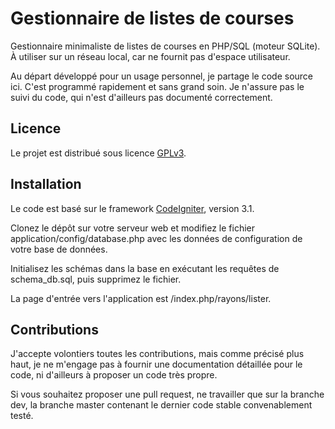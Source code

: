 # Gestionnaire de listes de courses
Gestionnaire minimaliste de listes de courses en PHP/SQL (moteur SQLite). À utiliser sur un réseau local, car ne fournit pas d'espace utilisateur.

Au départ développé pour un usage personnel, je partage le code source ici. C'est programmé rapidement et sans grand soin. Je n'assure pas le suivi du code, qui n'est d'ailleurs pas documenté correctement.

## Licence
Le projet est distribué sous licence [GPLv3](https://www.gnu.org/licenses/gpl-3.0.fr.html).

## Installation
Le code est basé sur le framework [CodeIgniter](https://codeigniter.com/), version 3.1.

Clonez le dépôt sur votre serveur web et modifiez le fichier application/config/database.php avec les données de configuration de votre base de données.

Initialisez les schémas dans la base en exécutant les requêtes de schema_db.sql, puis supprimez le fichier.

La page d'entrée vers l'application est /index.php/rayons/lister.

## Contributions
J'accepte volontiers toutes les contributions, mais comme précisé plus haut, je ne m'engage pas à fournir une documentation détaillée pour le code, ni d'ailleurs à proposer un code très propre.

Si vous souhaitez proposer une pull request, ne travailler que sur la branche dev, la branche master contenant le dernier code stable convenablement testé.
